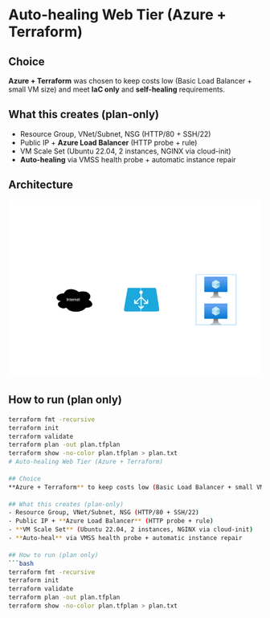 # Auto-healing Web Tier (Azure + Terraform)

## Choice
**Azure + Terraform** was chosen to keep costs low (Basic Load Balancer + small VM size) and meet **IaC only** and **self-healing** requirements.

## What this creates (plan-only)
- Resource Group, VNet/Subnet, NSG (HTTP/80 + SSH/22)
- Public IP + **Azure Load Balancer** (HTTP probe + rule)
- VM Scale Set (Ubuntu 22.04, 2 instances, NGINX via cloud-init)
- **Auto-healing** via VMSS health probe + automatic instance repair

## Architecture
![Auto-healing web tier on Azure](./g360-autohealing-webtier.drawio.png)

## How to run (plan only)
```bash
terraform fmt -recursive
terraform init
terraform validate
terraform plan -out plan.tfplan
terraform show -no-color plan.tfplan > plan.txt
# Auto-healing Web Tier (Azure + Terraform)

## Choice
**Azure + Terraform** to keep costs low (Basic Load Balancer + small VM size) and meet “IaC only” and “self-healing” requirements.

## What this creates (plan-only)
- Resource Group, VNet/Subnet, NSG (HTTP/80 + SSH/22)
- Public IP + **Azure Load Balancer** (HTTP probe + rule)
- **VM Scale Set** (Ubuntu 22.04, 2 instances, NGINX via cloud-init)
- **Auto-heal** via VMSS health probe + automatic instance repair

## How to run (plan only)
```bash
terraform fmt -recursive
terraform init
terraform validate
terraform plan -out plan.tfplan
terraform show -no-color plan.tfplan > plan.txt

